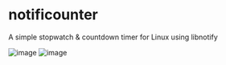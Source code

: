 # notificounter
A simple stopwatch &amp; countdown timer for Linux using libnotify


![image](https://github.com/user-attachments/assets/37d31ba1-796e-4fee-9eae-b84b90db7e43)
![image](https://github.com/user-attachments/assets/ce992d2c-fe64-460f-a0f2-9c1e582bff11)

